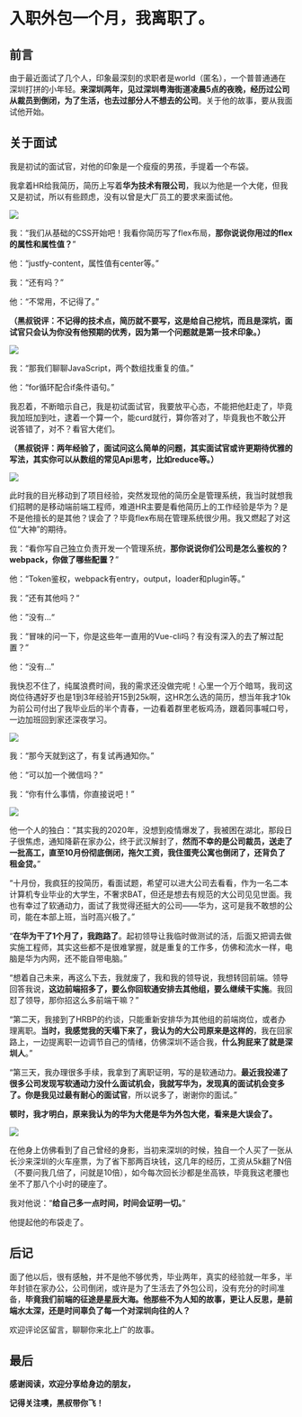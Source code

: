 # 入职外包一个月，我离职了。

## 前言
由于最近面试了几个人，印象最深刻的求职者是world（匿名），一个普普通通在深圳打拼的小年轻。**来深圳两年，见过深圳粤海街道凌晨5点的夜晚，经历过公司从裁员到倒闭，为了生活，也去过部分人不想去的公司**。关于他的故事，要从我面试他开始。

## 关于面试
我是初试的面试官，对他的印象是一个瘦瘦的男孩，手提着一个布袋。

我拿着HR给我简历，简历上写着**华为技术有限公司**，我以为他是一个大佬，但我又是初试，所以有些顾虑，没有以曾是大厂员工的要求来面试他。

![](https://p9-juejin.byteimg.com/tos-cn-i-k3u1fbpfcp/e82bd53b51904e5a99087fabf630a48e~tplv-k3u1fbpfcp-watermark.image)

我：“我们从基础的CSS开始吧！我看你简历写了flex布局，**那你说说你用过的flex的属性和属性值？**”

他：“justfy-content，属性值有center等。”

我：“还有吗？”

他：“不常用，不记得了。”

**（黑叔锐评：不记得的技术点，简历就不要写，这是给自己挖坑，而且是深坑，面试官只会认为你没有他预期的优秀，因为第一个问题就是第一技术印象。）**

![](https://p6-juejin.byteimg.com/tos-cn-i-k3u1fbpfcp/5ec204ab10ff4dd99e9e79a62bdfa8cf~tplv-k3u1fbpfcp-watermark.image)

我：“那我们聊聊JavaScript，两个数组找重复的值。”

他：“for循环配合if条件语句。”

我忍着，不断暗示自己，我是初试面试官，我要放平心态，不能把他赶走了，毕竟我加班加到吐，逮着一个算一个，能curd就行，算你答对了，毕竟我也不敢公开说答错了，对不？看官大佬们。

**（黑叔锐评：两年经验了，面试问这么简单的问题，其实面试官或许更期待优雅的写法，其实你可以从数组的常见Api思考，比如reduce等。）**

![](https://p6-juejin.byteimg.com/tos-cn-i-k3u1fbpfcp/7d4840d47a8342f4b5936e705c6fb134~tplv-k3u1fbpfcp-watermark.image)

此时我的目光移动到了项目经验，突然发现他的简历全是管理系统，我当时就想我们招聘的是移动端前端工程师，难道HR主要是看他简历上的工作经验是华为？是不是他擅长的是其他？误会了？毕竟flex布局在管理系统很少用。我又燃起了对这位“大神”的期待。

我：“看你写自己独立负责开发一个管理系统，**那你说说你们公司是怎么鉴权的？webpack，你做了哪些配置？**”

他：“Token鉴权，webpack有entry，output，loader和plugin等。”

我：”还有其他吗？“

他：”没有...“

我：“冒味的问一下，你是这些年一直用的Vue-cli吗？有没有深入的去了解过配置？”

他：“没有...”

我快忍不住了，纯属浪费时间，我的需求还没做完呢！心里一个万个暗骂，我司这岗位待遇好歹也是1到3年经验开15到25k啊，这HR怎么选的简历，想当年我才10k为前公司付出了我毕业后的半个青春，一边看着群里老板鸡汤，跟着同事喊口号，一边加班回到家还深夜学习。

![](https://p1-juejin.byteimg.com/tos-cn-i-k3u1fbpfcp/100a0bccd7fa426f8fc7cefea8785a52~tplv-k3u1fbpfcp-watermark.image)

我：“那今天就到这了，有复试再通知你。”

他：“可以加一个微信吗？”

我：“你有什么事情，你直接说吧！”

![](https://p1-juejin.byteimg.com/tos-cn-i-k3u1fbpfcp/8e1e12eb92e249ea8abcebe4cfa63bbc~tplv-k3u1fbpfcp-watermark.image)

他一个人的独白：“其实我的2020年，没想到疫情爆发了，我被困在湖北，那段日子很焦虑，通知降薪在家办公，终于武汉解封了，**然而不幸的是公司裁员，送走了一批高工，直至10月份彻底倒闭，拖欠工资，我住蛋壳公寓也倒闭了，还背负了租金贷。**”

“十月份，我疯狂的投简历，看面试题，希望可以进大公司去看看，作为一名二本计算机专业毕业的大学生，不奢求BAT，但还是想去有规范的大公司见见世面。我也有幸过了软通动力，面试了我觉得还挺大的公司——华为，这可是我不敢想的公司，能在本部上班，当时高兴极了。”

“**在华为干了1个月了，我跑路了**。起初领导让我临时做测试的活，后面又把调去做实施工程师，其实这些都不是很难掌握，就是重复的工作多，仿佛和流水一样，电脑是华为内网，还不能自带电脑。”

“想着自己未来，再这么下去，我就废了，我和我的领导说，我想转回前端。领导回答我说，**这边前端招多了，要么你回软通安排去其他组，要么继续干实施**。我回怼了领导，那你招这么多前端干嘛？”

“第二天，我接到了HRBP的约谈，只能重新安排华为其他组的前端岗位，或者办理离职。**当时，我感觉我的天塌下来了，我认为的大公司原来是这样的**，我在回家路上，一边提离职一边调节自己的情绪，仿佛深圳不适合我，**什么狗屁来了就是深圳人**。”

“第三天，我办理很多手续，我拿到了离职证明，写的是软通动力。**最近我投递了很多公司发现写软通动力没什么面试机会，我就写华为，发现真的面试机会变多了。你是我见过最有耐心的面试官**，所以说多了，谢谢你的面试。”

**顿时，我才明白，原来我认为的华为大佬是华为外包大佬，看来是大误会了。**

![](https://p1-juejin.byteimg.com/tos-cn-i-k3u1fbpfcp/50e8488a77a34606b921e9e4cdddb014~tplv-k3u1fbpfcp-watermark.image)

在他身上仿佛看到了自己曾经的身影，当初来深圳的时候，独自一个人买了一张从长沙来深圳的火车座票，为了省下那两百块钱，这几年的经历，工资从5k翻了N倍（不要问我几倍了，问就是10倍），如今每次回长沙都是坐高铁，毕竟我这老腰也坐不了那八个小时的硬座了。

我对他说：“**给自己多一点时间，时间会证明一切。**”

他提起他的布袋走了。

## 后记
面了他以后，很有感触，并不是他不够优秀，毕业两年，真实的经验就一年多，半年封锁在家办公，公司倒闭，或许是为了生活去了外包公司，没有充分的时间准备，**毕竟我们前端的征途是星辰大海。他那些不为人知的故事，更让人反思，是前端水太深，还是时间辜负了每一个对深圳向往的人？**

欢迎评论区留言，聊聊你来北上广的故事。

## 最后
**感谢阅读，欢迎分享给身边的朋友，**

**记得关注噢，黑叔带你飞！**
 